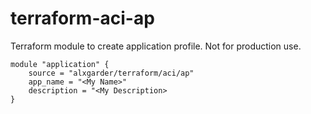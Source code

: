 # terraform-aci-ap
Terraform module to create application profile. Not for production use.

```hcl
module "application" {
    source = "alxgarder/terraform/aci/ap"
    app_name = "<My Name>"
    description = "<My Description>
}
```
